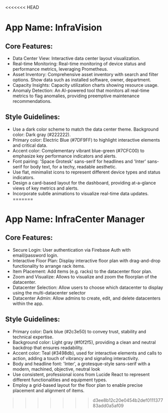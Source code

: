 <<<<<<< HEAD
# **App Name**: InfraVision

## Core Features:

- Data Center View: Interactive data center layout visualization.
- Real-time Monitoring: Real-time monitoring of device status and performance metrics, leveraging Prometheus.
- Asset Inventory: Comprehensive asset inventory with search and filter options. Show data such as installed software, owner, department.
- Capacity Insights: Capacity utilization charts showing resource usage.
- Anomaly Detection: An AI-powered tool that monitors all real-time metrics to flag anomalies, providing preemptive maintenance recommendations.

## Style Guidelines:

- Use a dark color scheme to match the data center theme. Background color: Dark gray (#222222).
- Primary color: Electric Blue (#7DF9FF) to highlight interactive elements and critical data.
- Accent color: Complementary vibrant blue-green (#7CFC00) to emphasize key performance indicators and alerts.
- Font pairing: 'Space Grotesk' sans-serif for headlines and 'Inter' sans-serif for body text, for a techy, readable aesthetic.
- Use flat, minimalist icons to represent different device types and status indicators.
- Design a card-based layout for the dashboard, providing at-a-glance views of key metrics and alerts.
- Incorporate subtle animations to visualize real-time data updates.
=======
# **App Name**: InfraCenter Manager

## Core Features:

- Secure Login: User authentication via Firebase Auth with email/password login.
- Interactive Floor Plan: Display interactive floor plan with drag-and-drop functionality to arrange rack items.
- Item Placement: Add items (e.g. racks) to the datacenter floor plan.
- Zoom and Visualize: Allows to visualize and zoom the floorplan of the datacenter.
- Datacenter Selection: Allow users to choose which datacenter to display using the multi-datacenter selector
- Datacenter Admin: Allow admins to create, edit, and delete datacenters within the app.

## Style Guidelines:

- Primary color: Dark blue (#2c3e50) to convey trust, stability and technical expertise.
- Background color: Light gray (#f0f2f5), providing a clean and neutral backdrop that ensures readability.
- Accent color: Teal (#3498db), used for interactive elements and calls to action, adding a touch of vibrancy and signaling interactivity.
- Body and headline font: 'Inter', a grotesque-style sans-serif with a modern, machined, objective, neutral look
- Use consistent, professional icons from Lucide React to represent different functionalities and equipment types.
- Employ a grid-based layout for the floor plan to enable precise placement and alignment of items.
>>>>>>> d3ee8b12c20e0454b2def011137783add0a5af09
